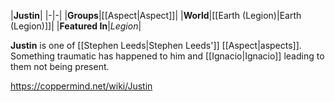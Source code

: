 |**Justin**|
|-|-|
|**Groups**|[[Aspect\|Aspect]]|
|**World**|[[Earth (Legion)\|Earth (Legion)]]|
|**Featured In**|*Legion*|

**Justin** is one of [[Stephen Leeds\|Stephen Leeds']] [[Aspect\|aspects]].
Something traumatic has happened to him and [[Ignacio\|Ignacio]] leading to them not being present.



https://coppermind.net/wiki/Justin
